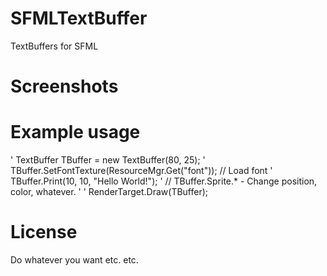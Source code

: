 # SFMLTextBuffer
TextBuffers for SFML

# Screenshots


# Example usage
' TextBuffer TBuffer = new TextBuffer(80, 25);
' TBuffer.SetFontTexture(ResourceMgr.Get<Texture>("font")); // Load font
' TBuffer.Print(10, 10, "Hello World!");
' // TBuffer.Sprite.* - Change position, color, whatever.
' 
' RenderTarget.Draw(TBuffer);

# License
Do whatever you want etc. etc.
